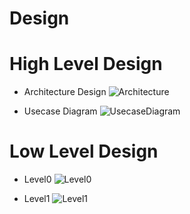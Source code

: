 # Design

# High Level Design 
* Architecture Design
![Architecture](https://github.com/goutami8989/Stepin_Movie-Ticket-Booking-System/blob/main/2_Architecture/highlevel.png)

* Usecase Diagram
![UsecaseDiagram](https://github.com/goutami8989/Stepin_Movie-Ticket-Booking-System/blob/main/2_Architecture/Usecasehdl.png)

# Low Level Design 
* Level0
![Level0](https://github.com/goutami8989/Stepin_Movie-Ticket-Booking-System/blob/main/2_Architecture/Level0.png)

* Level1
![Level1](https://github.com/goutami8989/Stepin_Movie-Ticket-Booking-System/blob/main/2_Architecture/Level1.png)
